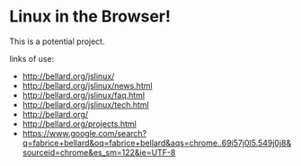 # Linux in the Browser!

This is a potential project.

links of use:
* http://bellard.org/jslinux/
* http://bellard.org/jslinux/news.html
* http://bellard.org/jslinux/faq.html
* http://bellard.org/jslinux/tech.html
* http://bellard.org/
* http://bellard.org/projects.html
* https://www.google.com/search?q=fabrice+bellard&oq=fabrice+bellard&aqs=chrome..69i57j0l5.549j0j8&sourceid=chrome&es_sm=122&ie=UTF-8

